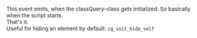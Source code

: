 This event emits, when the classQuery-class gets initialized.
So basically when the script starts.    
That's it.  
Useful for hiding an element by default: `cq_init_hide_self`
